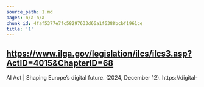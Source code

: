 ```yaml
---
source_path: 1.md
pages: n/a-n/a
chunk_id: 4faf5377e7fc58297633d66a1f6388bcbf1961ce
title: '1'
---
```

## https://www.ilga.gov/legislation/ilcs/ilcs3.asp?ActID=4015&ChapterID=68

AI Act | Shaping Europe’s digital future. (2024, December 12). https://digital-
